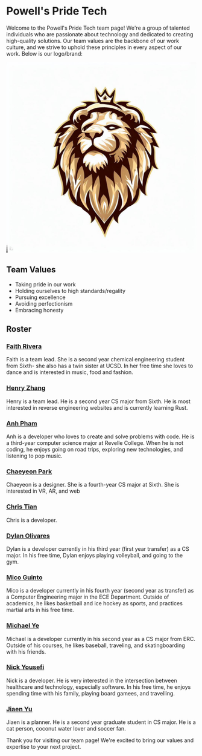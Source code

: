 # Powell's Pride Tech

Welcome to the Powell's Pride Tech team page! We're a group of talented individuals who are passionate about technology and dedicated to creating high-quality solutions. Our team values are the backbone of our work culture, and we strive to uphold these principles in every aspect of our work. Below is our logo/brand:

![Powell's Pride Tech Logo](./branding/team_logo.jpg)

## Team Values

* Taking pride in our work
* Holding ourselves to high standards/regality
* Pursuing excellence
* Avoiding perfectionism
* Embracing honesty

## Roster

### [Faith Rivera](https://github.com/fnriv)

Faith is a team lead. She is a second year chemical engineering student from Sixth- she also has a twin sister at UCSD. In her free time she loves to dance and is interested in music, food and fashion.

### [Henry Zhang](https://github.com/henryzhang03)

Henry is a team lead. He is a second year CS major from Sixth. He is most interested in reverse engineering websites and is currently learning Rust.

### [Anh Pham](https://github.com/phuanh004)

Anh is a developer who loves to create and solve problems with code. He is a third-year computer science major at Revelle College. When he is not coding, he enjoys going on road trips, exploring new technologies, and listening to pop music.

### [Chaeyeon Park](https://github.com/ChayPark)

Chaeyeon is a designer. She is a fourth-year CS major at Sixth. She is interested in VR, AR, and web

### [Chris Tian](https://github.com/Christby)

Chris is a developer.

### [Dylan Olivares](https://github.com/dolivares11)

Dylan is a developer currently in his third year (first year transfer) as a CS major. In his free time, Dylan enjoys playing volleyball, and going to the gym.

### [Mico Guinto](https://github.com/lemangomeister)

Mico is a developer currently in his fourth year (second year as transfer) as a Computer Engineering major in the ECE Department. Outside of academics, he likes basketball and ice hockey as sports, and practices martial arts in his free time.

### [Michael Ye](https://github.com/MichaelYe48)

Michael is a developer currently in his second year as a CS major from ERC. Outside of his courses, he likes baseball, traveling, and skatingboarding with his friends.

### [Nick Yousefi](https://github.com/nsyousef)

Nick is a developer. He is very interested in the intersection between healthcare and technology, especially software. In his free time, he enjoys spending time with his family, playing board gamees, and travelling.

### [Jiaen Yu](https://github.com/yujiaen1999)

Jiaen is a planner. He is a second year graduate student in CS major. He is a cat person, coconut water lover and soccer fan.

Thank you for visiting our team page! We're excited to bring our values and expertise to your next project.
